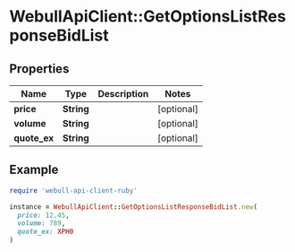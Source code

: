 # WebullApiClient::GetOptionsListResponseBidList

## Properties

| Name | Type | Description | Notes |
| ---- | ---- | ----------- | ----- |
| **price** | **String** |  | [optional] |
| **volume** | **String** |  | [optional] |
| **quote_ex** | **String** |  | [optional] |

## Example

```ruby
require 'webull-api-client-ruby'

instance = WebullApiClient::GetOptionsListResponseBidList.new(
  price: 12.45,
  volume: 789,
  quote_ex: XPH0
)
```

